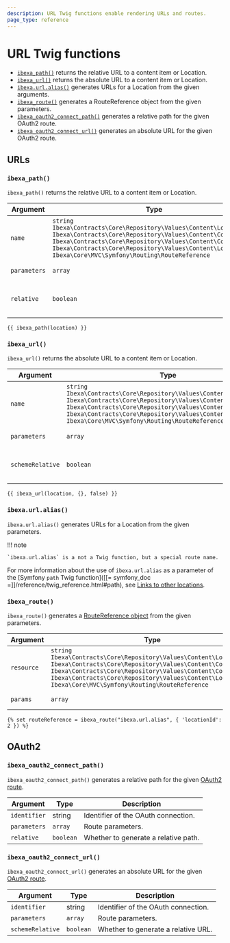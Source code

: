 ```yaml
---
description: URL Twig functions enable rendering URLs and routes.
page_type: reference
---
```


# URL Twig functions

- [`ibexa_path()`](#ibexa_path) returns the relative URL to a content item or Location.
- [`ibexa_url()`](#ibexa_url) returns the absolute URL to a content item or Location.
- [`ibexa.url.alias()`](#ibexa.url.alias) generates URLs for a Location from the given arguments.
- [`ibexa_route()`](#ibexa_route)  generates a RouteReference object from the given parameters.
- [`ibexa_oauth2_connect_path()`](#ibexa_oauth2_connect_path) generates a relative path for the given OAuth2 route.
- [`ibexa_oauth2_connect_url()`](#ibexa_oauth2_connect_url) generates an absolute URL for the given OAuth2 route.

## URLs

### `ibexa_path()`

`ibexa_path()` returns the relative URL to a content item or Location.

|Argument|Type|Description|
|------|------|------|
|`name`|`string`</br>`Ibexa\Contracts\Core\Repository\Values\Content\Location`</br>`Ibexa\Contracts\Core\Repository\Values\Content\Content`</br>`Ibexa\Contracts\Core\Repository\Values\Content\ContentInfo`</br>`Ibexa\Contracts\Core\Repository\Values\Content\Location`</br>`Ibexa\Core\MVC\Symfony\Routing\RouteReference`|The name of the route, Location or Content.|
|`parameters`|`array`|Route parameters.|
|`relative`|`boolean`|Whether to generate a relative path.|

``` html+twig
{{ ibexa_path(location) }}
```

### `ibexa_url()`

`ibexa_url()` returns the absolute URL to a content item or Location.

|Argument|Type|Description|
|------|------|------|
|`name`|`string`</br>`Ibexa\Contracts\Core\Repository\Values\Content\Location`</br>`Ibexa\Contracts\Core\Repository\Values\Content\Content`</br>`Ibexa\Contracts\Core\Repository\Values\Content\ContentInfo`</br>`Ibexa\Contracts\Core\Repository\Values\Content\Location`</br>`Ibexa\Core\MVC\Symfony\Routing\RouteReference`|The name of the route, Location or Content.|
|`parameters`|`array`|Route parameters.|
|`schemeRelative`|`boolean`|Whether to generate a relative URL.|

``` html+twig
{{ ibexa_url(location, {}, false) }}
```

### `ibexa.url.alias()`

`ibexa.url.alias()` generates URLs for a Location from the given parameters.

!!! note

    `ibexa.url.alias` is a not a Twig function, but a special route name.

For more information about the use of `ibexa.url.alias` as a parameter of the [Symfony `path` Twig function]([[= symfony_doc =]]/reference/twig_reference.html#path), see [Links to other locations](urls_and_routes.md).

### `ibexa_route()`

`ibexa_route()` generates a [RouteReference object](urls_and_routes.md#routereference) from the given parameters.

|Argument|Type|Description|
|------|------|------|
|`resource`|`string`</br>`Ibexa\Contracts\Core\Repository\Values\Content\Location`</br>`Ibexa\Contracts\Core\Repository\Values\Content\Content`</br>`Ibexa\Contracts\Core\Repository\Values\Content\ContentInfo`</br>`Ibexa\Contracts\Core\Repository\Values\Content\Location`</br>`Ibexa\Core\MVC\Symfony\Routing\RouteReference`|Resource or route name.|
|`params`|`array`|Route parameters.|

``` html+twig
{% set routeReference = ibexa_route("ibexa.url.alias", { 'locationId': 2 }) %}
```

## OAuth2

### `ibexa_oauth2_connect_path()`

`ibexa_oauth2_connect_path()` generates a relative path for the given [OAuth2 route](oauth_authentication.md).

|Argument|Type|Description|
|------|------|------|
|`identifier`|string|Identifier of the OAuth connection.|
|`parameters`|`array`|Route parameters.|
|`relative`|`boolean`|Whether to generate a relative path.|

### `ibexa_oauth2_connect_url()`

`ibexa_oauth2_connect_url()` generates an absolute URL for the given [OAuth2 route](oauth_authentication.md).

|Argument|Type|Description|
|------|------|------|
|`identifier`|string|Identifier of the OAuth connection.|
|`parameters`|`array`|Route parameters.|
|`schemeRelative`|`boolean`|Whether to generate a relative URL.|
